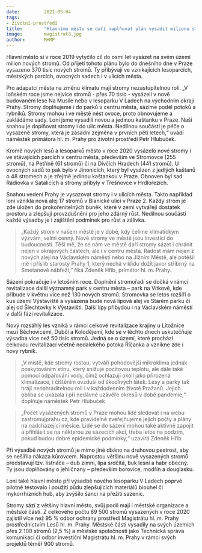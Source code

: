 ```yaml
---
date:         2021-05-04
tags:         
- životní-prostředí
title:        "Hlavnímu městu se daří naplňovat plán vysadit milionu stromů za osm let"
image: 	      magistrat3.jpg
author:       MHMP
---
```


Hlavní město si v roce 2019 vytyčilo cíl do osmi let vysázet na svém území milion nových stromů. Od přijetí tohoto plánu bylo do dnešního dne v Praze vysazeno 370 tisíc nových stromů. Ty přibývají ve vznikajících lesoparcích, městských parcích, ovocných sadech i v ulicích města.

Pro adapatci města na změnu klimatu mají stromy nezastupitelnou roli. „V loňském roce jsme nejvíce stromů - přes 70 tisíc - vysázeli v nově budovaném lese Na Musile nebo v lesoparku V Ladech na východním okraji Prahy. Stromy doplňujeme i do parků v centru města, sázíme podél potoků a rybníků. Stromy mohou i ve městě nést ovoce, proto obnovujeme a zakládáme sady. Loni jsme vysadili novou a jedinou kaštanku v Praze. Naší snahou je doplňovat stromy i do ulic města. Nedílnou součástí je péče o vysazené stromy, která je zásadní zejména v prvních pěti letech,“ uvádí náměstek primátora hl. m. Prahy pro životní prostředí Petr Hlubuček.

Kromě nových lesů a lesoparků město v roce 2020 vysázelo nové stromy i ve stávajících parcích v centru města, především ve Stromovce (255 stromů), na Petříně (61 stromů) či na Dívčích Hradech (441 stromů). U ovocných sadů to pak bylo v Jinonicích, který byl vysázen z jedlých kaštanů o 48 stromech a je zřejmě jedinou kaštankou v Praze. Obnoven byl sad Rádiovka v Satalicích a stromy přibyly v Třešňovce v Hrdlořezích.

Snahou vedení Prahy je vysazovat stromy i v ulicích města. Takto například loni vznikla nová alej 17 stromů v Blanické ulici v Praze 2. Každý strom je zde uložen do prokořenitelných buněk, které v zemi vytvářejí dostatek prostoru a zlepšují provzdušnění pro jeho zdárný růst. Nedílnou součástí každé výsadby je i zajištění podmínek pro růst a zálivka.

> „Každý strom v našem městě je v době, kdy čelíme klimatickým výzvám, velmi cenný. Nové stromy ve městě jsou investicí do budoucnosti. Těší mě, že se nám ve městě daří stromy sázet i chránit nejen v okrajových částech, ale i v centru města. Radost mám nejen z nových alejí na Václavském náměstí nebo na Jižním Městě, ale potěšil mě i příslib starosty Prahy 1, který nechá v klidu dožít javor stříbrný na Smetanově nábřeží,“ říká Zdeněk Hřib, primátor hl. m. Prahy.

Sázení pokračuje i v letošním roce. Doplnění stromořadí se dočká v rámci revitalizace další významný park v centru města – park na Vítkově, kde přibude v květnu více než 130 nových stromů. Stromovka se letos rozšíří o kus území Výstaviště a vysázena bude nová lipová alej ve Starém parku či alej od Šlechtovky k Výstavišti. Další lípy přibydou i na Václavském náměstí v další fázi revitalizace.

Nový rozsáhlý les vzniká v rámci celkové revitalizace krajiny u Lítožnice mezi Běchovicemi, Dubčí a Kolodějemi, kde se v těchto dnech uskutečňuje výsadba více než 50 tisíc stromů. Jedná se o území, které prochází celkovou revitalizací včetně nedalekého potoka Říčanka a vznikne zde i nový rybník.

> „V místě, kde stromy rostou, vytváří pohodovější mikroklima jednak poskytováním stínu, který snižuje pocitovou teplotu, ale dále také pomocí odpařování vody, čímž ochlazují okolí jako přirozená klimatizace, i čištěním ovzduší od škodlivých látek. Lesy a parky tak hrají nenahraditelnou roli i v každodenním životě Pražanů. Jejich obliba se ukázala i při nedávné uzávěře okresů v době pandemie,“ doplňuje náměstek Petr Hlubuček

> „Počet vysázených stromů v Praze mohou lidé sledovat i na webu zastromujprahu.cz, kde pravidelně zveřejňujeme jejich počty a plány na nadcházející měsíce. Lidé se do sázení mohou také aktivně zapojit a přihlásit se na některou ze sázecích akcí, třeba letos na podzim, pokud budou dobré epidemické podmínky,“ uzavírá Zdeněk Hřib.

Při výsadbě nových stromů je mimo jiné dbáno na druhovou pestrost, aby se nešířila nákaza kůrovcem. Naprostou většinu nově vysazených stromů představují tzv. listnáče – dub zimní, lípa srdčitá, buk lesní a habr obecný. Ty jsou doplňovány o jehličnany – především borovice, modřín a douglasku.

Loni také hlavní město při výsadbě nového lesoparku V Ladech poprvé pilotně testovalo i použití půdu zlepšujících materiálů biouhel či mykorrhizních hub, aby zvýšilo šanci na přežití sazenic.

Stromy sází z většiny hlavní město, svůj podíl mají i městské organizace a městské části. Z celkového počtu 89 500 stromů vysazených v roce 2020 zajistil více než 95 % odbor ochrany prostředí Magistrátu hl. m. Prahy prostřednictvím Lesů hl. m. Prahy. Městské části vysadily na svých územích přes 2 100 stromů (2,5 %) a městské společnosti jako Technická správa komunikací či odbor investiční Magistrátu hl. m. Prahy v rámci svých projektů téměř 900 stromů.
